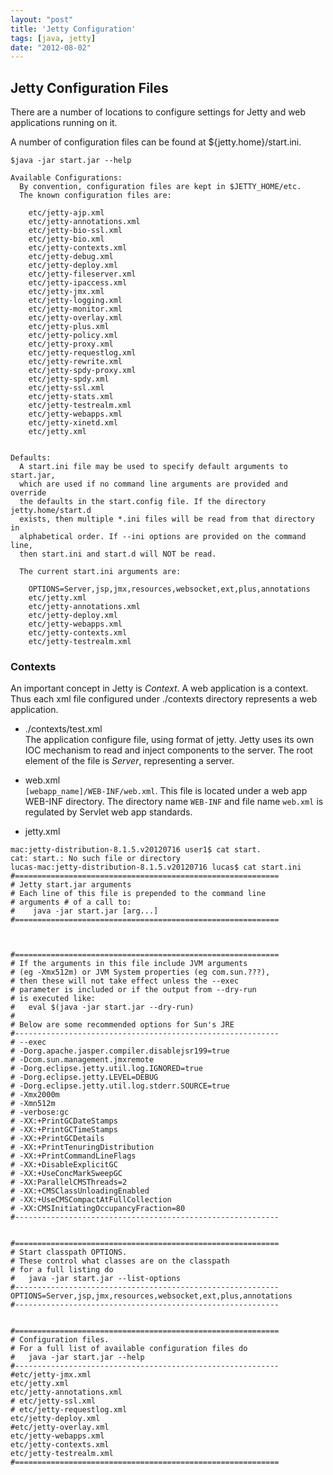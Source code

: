 ```yaml
---
layout: "post"
title: 'Jetty Configuration'
tags: [java, jetty]
date: "2012-08-02"
---
```


## Jetty Configuration Files

There are a number of locations to configure settings for Jetty and web applications running on it.

A number of configuration files can be found at ${jetty.home}/start.ini.

```
$java -jar start.jar --help

Available Configurations:
  By convention, configuration files are kept in $JETTY_HOME/etc.
  The known configuration files are:

    etc/jetty-ajp.xml
    etc/jetty-annotations.xml
    etc/jetty-bio-ssl.xml
    etc/jetty-bio.xml
    etc/jetty-contexts.xml
    etc/jetty-debug.xml
    etc/jetty-deploy.xml
    etc/jetty-fileserver.xml
    etc/jetty-ipaccess.xml
    etc/jetty-jmx.xml
    etc/jetty-logging.xml
    etc/jetty-monitor.xml
    etc/jetty-overlay.xml
    etc/jetty-plus.xml
    etc/jetty-policy.xml
    etc/jetty-proxy.xml
    etc/jetty-requestlog.xml
    etc/jetty-rewrite.xml
    etc/jetty-spdy-proxy.xml
    etc/jetty-spdy.xml
    etc/jetty-ssl.xml
    etc/jetty-stats.xml
    etc/jetty-testrealm.xml
    etc/jetty-webapps.xml
    etc/jetty-xinetd.xml
    etc/jetty.xml


Defaults:
  A start.ini file may be used to specify default arguments to start.jar,
  which are used if no command line arguments are provided and override
  the defaults in the start.config file. If the directory jetty.home/start.d
  exists, then multiple *.ini files will be read from that directory in
  alphabetical order. If --ini options are provided on the command line,
  then start.ini and start.d will NOT be read.

  The current start.ini arguments are:

    OPTIONS=Server,jsp,jmx,resources,websocket,ext,plus,annotations
    etc/jetty.xml
    etc/jetty-annotations.xml
    etc/jetty-deploy.xml
    etc/jetty-webapps.xml
    etc/jetty-contexts.xml
    etc/jetty-testrealm.xml

```

### Contexts

An important concept in Jetty is _Context_. A web application is a context. Thus each xml file configured under ./contexts directory represents a web application.

- ./contexts/test.xml  
  The application configure file, using format of jetty. Jetty uses its own IOC mechanism to read and inject components to the server. The root element of the file is _Server_, representing a server.

- web.xml  
   `[webapp_name]/WEB-INF/web.xml`. This file is located under a web app WEB-INF directory. The directory name `WEB-INF` and file name `web.xml` is regulated by Servlet web app standards.

- jetty.xml

```
mac:jetty-distribution-8.1.5.v20120716 user1$ cat start.
cat: start.: No such file or directory
lucas-mac:jetty-distribution-8.1.5.v20120716 lucas$ cat start.ini
#===========================================================
# Jetty start.jar arguments
# Each line of this file is prepended to the command line
# arguments # of a call to:
#    java -jar start.jar [arg...]
#===========================================================



#===========================================================
# If the arguments in this file include JVM arguments
# (eg -Xmx512m) or JVM System properties (eg com.sun.???),
# then these will not take effect unless the --exec
# parameter is included or if the output from --dry-run
# is executed like:
#   eval $(java -jar start.jar --dry-run)
#
# Below are some recommended options for Sun's JRE
#-----------------------------------------------------------
# --exec
# -Dorg.apache.jasper.compiler.disablejsr199=true
# -Dcom.sun.management.jmxremote
# -Dorg.eclipse.jetty.util.log.IGNORED=true
# -Dorg.eclipse.jetty.LEVEL=DEBUG
# -Dorg.eclipse.jetty.util.log.stderr.SOURCE=true
# -Xmx2000m
# -Xmn512m
# -verbose:gc
# -XX:+PrintGCDateStamps
# -XX:+PrintGCTimeStamps
# -XX:+PrintGCDetails
# -XX:+PrintTenuringDistribution
# -XX:+PrintCommandLineFlags
# -XX:+DisableExplicitGC
# -XX:+UseConcMarkSweepGC
# -XX:ParallelCMSThreads=2
# -XX:+CMSClassUnloadingEnabled
# -XX:+UseCMSCompactAtFullCollection
# -XX:CMSInitiatingOccupancyFraction=80
#-----------------------------------------------------------


#===========================================================
# Start classpath OPTIONS.
# These control what classes are on the classpath
# for a full listing do
#   java -jar start.jar --list-options
#-----------------------------------------------------------
OPTIONS=Server,jsp,jmx,resources,websocket,ext,plus,annotations
#-----------------------------------------------------------


#===========================================================
# Configuration files.
# For a full list of available configuration files do
#   java -jar start.jar --help
#-----------------------------------------------------------
#etc/jetty-jmx.xml
etc/jetty.xml
etc/jetty-annotations.xml
# etc/jetty-ssl.xml
# etc/jetty-requestlog.xml
etc/jetty-deploy.xml
#etc/jetty-overlay.xml
etc/jetty-webapps.xml
etc/jetty-contexts.xml
etc/jetty-testrealm.xml
#===========================================================
```